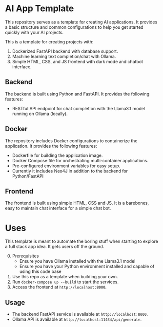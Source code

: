 
# AI App Template
This repository serves as a template for creating AI applications. It provides a basic structure and common configurations to help you get started quickly with your AI projects.

This is a template for creating projects with:
1. Dockerized FastAPI backend with database support.
2. Machine learning text completion/chat with Ollama.
3. Simple HTML, CSS, and JS frontend with dark mode and chatbot interface.


## Backend
The backend is built using Python and FastAPI. It provides the following features:
- RESTful API endpoint for chat completion with the Llama3.1 model running on Ollama (locally).

## Docker
The repository includes Docker configurations to containerize the application. It provides the following features:
- Dockerfile for building the application image.
- Docker Compose file for orchestrating multi-container applications.
- Pre-configured environment variables for easy setup.
- Currently it includes Neo4J in addition to the backend for Python/FastAPI

## Frontend
The frontend is built using simple HTML, CSS and JS. It is a barebones, easy to maintain chat interface for a simple chat bot.

# Uses
This template is meant to automate the boring stuff when starting to explore a full stack app idea. It gets users off the ground.

0. Prerequisites
    * Ensure you have Ollama installed with the Llama3.1 model
    * Ensure you have your Python environment installed and capable of using this code base
1. Use this repo as a template when building your own.
2. Run `docker-compose up --build` to start the services.
3. Access the frontend at `http://localhost:8000`.


## Usage

- The backend FastAPI service is available at `http://localhost:8000`.
- Ollama API is available at `http://localhost:11434/api/generate`.
